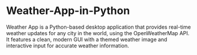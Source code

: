 # Weather-App-in-Python
Weather App is a Python-based desktop application that provides real-time weather updates for any city in the world, using the OpenWeatherMap API. It features a clean, modern GUI with a themed weather image and interactive input for accurate weather information.
